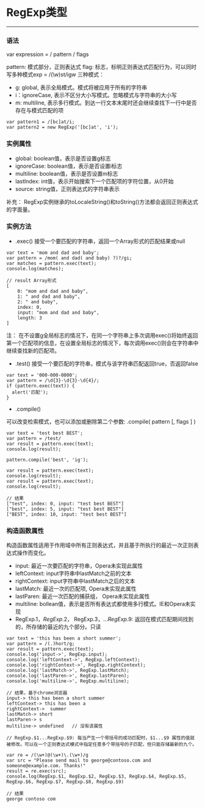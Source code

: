 # RegExp类型

---

### 语法
var expression = / pattern / flags

pattern: 模式部分，正则表达式
flag: 标志，标明正则表达式匹配行为，可以同时写多种模式exp = /(\w)st/igw
三种模式：

* g: global, 表示全局模式。模式将被应用于所有的字符串
* i：ignoreCase, 表示不区分大小写模式。忽略模式与字符串的大小写
* m: multiline, 表示多行模式。到达一行文本末尾时还会继续查找下一行中是否存在与模式匹配的项

```
var pattern1 = /[bc]at/i;
var pattern2 = new RegExp('[bc]at', 'i');
```

### 实例属性

* global: boolean值，表示是否设置g标志
* ignoreCase: boolean值，表示是否设置i标志
* multiline: boolean值，表示是否设置m标志
* lastIndex: int值，表示开始搜索下一个匹配项的字符位置，从0开始
* source: string值，正则表达式的字符串表示

补充：
RegExp实例继承的toLocaleString()和toString()方法都会返回正则表达式的字面量。

### 实例方法

* .exec()
接受一个要匹配的字符串，返回一个Array形式的匹配结果或null
```
var text = 'mom and dad and baby';
var pattern = /mom( and dad( and baby) ?)?/gi;
var matches = pattern.exec(text);
console.log(matches);

// result Array形式
[
    0: "mom and dad and baby", 
    1: " and dad and baby",
    2: " and baby",
    index: 0, 
    input: "mom and dad and baby",
    length: 3
]
```

注：
在不设置g全局标志的情况下，在同一个字符串上多次调用exec()将始终返回第一个匹配项的信息，在设置全局标志的情况下，每次调用exec()则会在字符串中继续查找新的匹配项。

* .test()
接受一个要匹配的字符串，模式与该字符串匹配返回true，否返回false
```
var text = '000-000-0000';
var pattern = /\d{3}-\d{3}-\d{4}/;
if (pattern.exec(text)) {
  alert('匹配');
}
```

* .compile()

可以改变检索模式，也可以添加或删除第二个参数: .compile( pattern [, flags ] )

```
var text = 'test best BEST';
var pattern = /test/
var result = pattern.exec(text);
console.log(result);

pattern.compile('best', 'ig');

var result = pattern.exec(text);
console.log(result);
var result = pattern.exec(text);
console.log(result);

// 结果
["test", index: 0, input: "test best BEST"]
["best", index: 5, input: "test best BEST"]
["BEST", index: 10, input: "test best BEST"]
```

### 构造函数属性

构造函数属性适用于作用域中所有正则表达式，并且基于所执行的最近一次正则表达式操作而变化。

* input: 最近一次要匹配的字符串，Opera未实现此属性
* leftContext: input字符串中lastMatch之前的文本
* rightContext: input字符串中lastMatch之后的文本 
* lastMatch: 最近一次的匹配项, Opera未实现此属性
* lastParen: 最近一次匹配的捕获组， Opera未实现此属性
* multiline: bollean值，表示是否所有表达式都使用多行模式。IE和Opera未实现
* RegExp.$1， RegExp.$2， RegExp.$3，... RegExp.$9: 返回在模式匹配期间找到的，所存储的最近的九个部分。只读

```
var text = 'this has been a short summer';
var pattern = /(.)hort/g;
var result = pattern.exec(text);
console.log('input->', RegExp.input);
console.log('leftContext->', RegExp.leftContext);
console.log('rightContext->', RegExp.rightContext);
console.log('lastMatch->', RegExp.lastMatch);
console.log('lastParen->', RegExp.lastParen);
console.log('multiline->', RegExp.multiline);

// 结果，基于chrome浏览器
input-> this has been a short summer 
leftContext-> this has been a
rightContext->  summer
lastMatch-> short
lastParen-> s
multiline-> undefined   // 没有该属性
```

```
// RegExp.$1...RegExp.$9: 每当产生一个带括号的成功匹配时，$1...$9 属性的值就被修改。可以在一个正则表达式模式中指定任意多个带括号的子匹配，但只能存储最新的九个。

var re = /(\w+)@(\w+)\.(\w+)/g
var src = "Please send mail to george@contoso.com and someone@example.com. Thanks!"
result = re.exec(src);
console.log(RegExp.$1, RegExp.$2, RegExp.$3, RegExp.$4, RegExp.$5, RegExp.$6, RegExp.$7, RegExp.$8, RegExp.$9)

// 结果
george contoso com 
```



